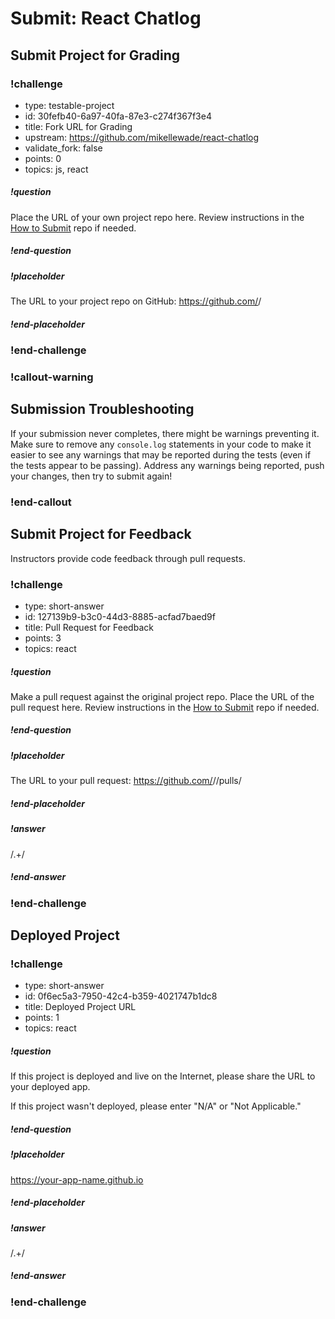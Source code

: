 # Submit: React Chatlog

## Submit Project for Grading

<!-- prettier-ignore-start -->
### !challenge
* type: testable-project
* id: 30fefb40-6a97-40fa-87e3-c274f367f3e4
* title: Fork URL for Grading
* upstream: https://github.com/mikellewade/react-chatlog
* validate_fork: false
* points: 0
* topics: js, react
##### !question

Place the URL of your own project repo here. Review instructions in the [How to Submit](../ada-project-practices/how-to-submit.md) repo if needed.

##### !end-question
##### !placeholder

The URL to your project repo on GitHub: https://github.com/<your-username>/<project-name>

##### !end-placeholder
### !end-challenge

<!-- available callout types: info, success, warning, danger, secondary, star  -->
### !callout-warning

## Submission Troubleshooting

If your submission never completes, there might be warnings preventing it. Make sure to remove any `console.log` statements in your code to make it easier to see any warnings that may be reported during the tests (even if the tests appear to be passing). Address any warnings being reported, push your changes, then try to submit again!

### !end-callout
<!-- prettier-ignore-end -->

## Submit Project for Feedback

Instructors provide code feedback through pull requests.

<!-- prettier-ignore-start -->
### !challenge
* type: short-answer
* id: 127139b9-b3c0-44d3-8885-acfad7baed9f
* title: Pull Request for Feedback
* points: 3
* topics: react
##### !question

Make a pull request against the original project repo. Place the URL of the pull request here. Review instructions in the [How to Submit](../ada-project-practices/how-to-submit.md) repo if needed.

##### !end-question
##### !placeholder

The URL to your pull request: https://github.com/<some-ada-repo>/<project-name>/pulls/<pull-request>

##### !end-placeholder
##### !answer

/.+/

##### !end-answer
### !end-challenge
<!-- prettier-ignore-end -->

## Deployed Project

<!-- prettier-ignore-start -->
### !challenge
* type: short-answer
* id: 0f6ec5a3-7950-42c4-b359-4021747b1dc8
* title: Deployed Project URL
* points: 1
* topics: react
##### !question

If this project is deployed and live on the Internet, please share the URL to your deployed app.

If this project wasn't deployed, please enter "N/A" or "Not Applicable."

##### !end-question
##### !placeholder

https://your-app-name.github.io

##### !end-placeholder
##### !answer

/.+/

##### !end-answer
### !end-challenge
<!-- prettier-ignore-end -->
